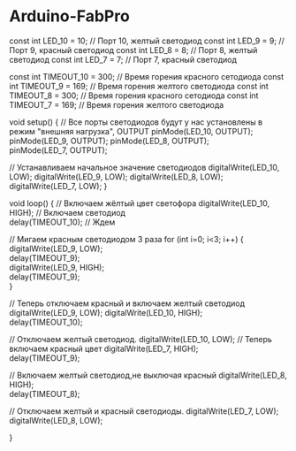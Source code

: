 # Arduino-FabPro
const int LED_10 = 10;           // Порт 10, желтый светодиод
const int LED_9 = 9;             // Порт 9, красный светодиод
const int LED_8 = 8;             // Порт 8, желтый светодиод
const int LED_7 = 7;             // Порт 7, красный светодиод


const int TIMEOUT_10 = 300;          // Время горения красного сетодиода
const int TIMEOUT_9 = 169;          // Время горения желтого светодиода
const int TIMEOUT_8 = 300;          // Время горения красного сетодиода
const int TIMEOUT_7 = 169;          // Время горения желтого светодиода

void setup()
{
  // Все порты светодиодов будут у нас установлены в режим "внешняя нагрузка", OUTPUT
  pinMode(LED_10, OUTPUT);   
  pinMode(LED_9, OUTPUT);
  pinMode(LED_8, OUTPUT);   
  pinMode(LED_7, OUTPUT);
  
  // Устанавливаем начальное значение светодиодов
  digitalWrite(LED_10, LOW);
  digitalWrite(LED_9, LOW);
  digitalWrite(LED_8, LOW);
  digitalWrite(LED_7, LOW);
}  

void loop()
{
  // Включаем жёлтый цвет светофора
  digitalWrite(LED_10, HIGH);    // Включаем светодиод       
  delay(TIMEOUT_10);             // Ждем

  // Мигаем красным светодиодом 3 раза
  for (int i=0; i<3; i++)
    {
      digitalWrite(LED_9, LOW);         
      delay(TIMEOUT_9);                
      digitalWrite(LED_9, HIGH);        
      delay(TIMEOUT_9);                
    }  
  
  // Теперь отключаем красный и включаем желтый светодиод
  digitalWrite(LED_9, LOW); 
  digitalWrite(LED_10, HIGH);           
  delay(TIMEOUT_10);            

  // Отключаем желтый светодиод.
  digitalWrite(LED_10, LOW); 
  // Теперь включаем красный цвет
  digitalWrite(LED_7, HIGH);            
  delay(TIMEOUT_9);                         
          
  // Включаем желтый светодиод,не выключая красный
  digitalWrite(LED_8, HIGH);           
  delay(TIMEOUT_8);                       
  
  // Отключаем желтый и красный светодиоды.
  digitalWrite(LED_7, LOW);    
  digitalWrite(LED_8, LOW);   
  
}
